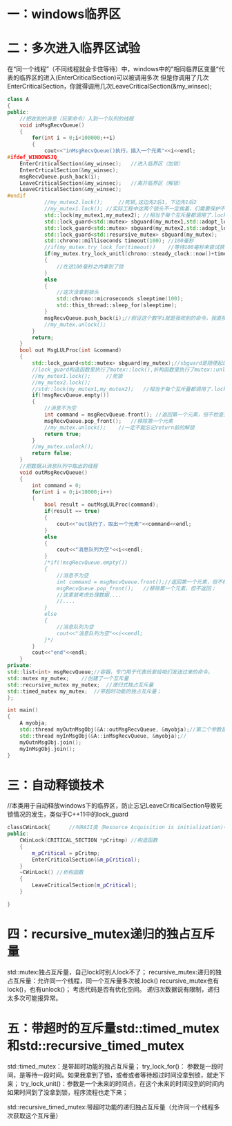 # 一：windows临界区

# 二：多次进入临界区试验

在“同一个线程”（不同线程就会卡住等待）中，windows中的"相同临界区变量“代表的临界区的进入(EnterCriticalSection)可以被调用多次
但是你调用了几次EnterCriticalSection，你就得调用几次LeaveCriticalSection(&my_winsec);

```c++
class A
{
public:
	//把收到的消息（玩家命令）入到一个队列的线程
	void inMsgRecvQueue()
	{
		for(int i = 0;i<100000;++i)
		{
			cout<<"inMsgRecvQueue()执行，插入一个元素"<<i<<endl;
#ifdef_WINDOWSJQ_
	EnterCriticalSection(&my_winsec);	//进入临界区（加锁）
	EnterCrticalSection(&my_winsec);
	msgRecvQueue.push_back(i);
	LeaveCriticalSection(&my_winsec);	//离开临界区（解锁）
	LeaveCriticalSection(&my_winsec);
#endif
			//my_mutex2.lock();		//死锁,这边先2后1，下边先1后2
			//my_mutex1.lock();	//实际工程中这两个锁头不一定挨着，们需要保护不同的数据共享块；
			std::lock(my_mutex1,my_mutex2);	//相当于每个互斥量都调用了.lock();
			std::lock_guard<std::mutex> sbguard(my_mutex1,std::adopt_lock);	//这样能省略自己unlock的步骤
			std::lock_guard<std::mutex> sbguard(my_mutex2,std::adopt_lock);
			std::lock_guard<std::resursive_mutex> sbguard(my_mutex);
			std::chrono::milliseconds timeout(100);	//100毫秒
			//if(my_mutex.try_lock_for(timeout))	//等待100毫秒来尝试获取锁
			if(my_mutex.try_lock_unitl(chrono::steady_clock::now()+timeout))
			{
				//在这100毫秒之内拿到了锁
			}
			else
			{
				//这次没拿到锁头
				std::chrono::microseconds sleeptime(100);
				std::this_thread::sleep_for(sleeptime);
			}
			msgRecvQueue.push_back(i);//假设这个数字i就是我收到的命令，我直接弄到消息队列里边来；
			//my_mutex.unlock();
		}
		return;
	}
	bool out MsgLULProc(int &command)
	{
		std::lock_guard<std::mutex> sbguard(my_mutex);//sbguard是随便起的对象名
		//lock_guard构造函数里执行了mutex::lock(),析构函数里执行了mutex::unlock();
		//my_mutex1.lock();		//死锁
		//my_mutex2.lock();
		//std::lock(my_mutex1,my_mutex2);	//相当于每个互斥量都调用了.lock();
		if(!msgRecvQueue.empty())
		{
			//消息不为空
			int command = msgRecvQueue.front();	//返回第一个元素，但不检查元素是否存在
			msgRecvQueue.pop_front();	//移除第一个元素
			//my_mutex.unlock();	//一定不能忘记return前的解锁
			return true;
		}
		//my_mutex.unlock();
		return false;
	}
	//把数据从消息队列中取出的线程
	void outMsgRecvQueue()
	{
		int command = 0;
		for(int i = 0;i<10000;i++)
		{
			bool result = outMsgLULProc(command);
			if(result == true)
			{
				cout<<"out执行了，取出一个元素"<<command<<endl;
			}
			else
			{
				cout<<"消息队列为空"<<i<<endl;
			}
			/*if(!msgRecvQueue.empty())
			{
				//消息不为空
				int command = msgRecvQueue.front();//返回第一个元素，但不检查元素是否存在；
				msgRecvQueue.pop_front();	//移除第一个元素，但不返回；
				//这里就考虑处理数据....
				//....
			}
			else
			{
				//消息队列为空
				cout<<"消息队列为空"<<i<<endl;
			}*/
		}
		cout<<"end"<<endl;
	}
private:
std::list<int> msgRecvQueue;//容器，专门用于代表玩家给咱们发送过来的命令。
std::mutex my_mutex;	//创建了一个互斥量
std::recursive_mutex my_mutex;	//递归式独占互斥量
std::timed_mutex my_mutex;	//带超时功能的独占互斥量；
};

int main()
{
	A myobja;
	std::thread myOutnMsgObj(&A::outMsgRecvQueue, &myobja);//第二个参数是引用才能保证用的是同一个对象
	std::thread myInMsgObj(&A::inMsgRecvQueue, &myobja);//
	myOutnMsgObj.join();
	myInMsgObj.join();
}
```

# 三：自动释锁技术

//本类用于自动释放windows下的临界区，防止忘记LeaveCriticalSection导致死锁情况的发生，类似于C++11中的lock_guard

```c++
classCWinLock{		//叫RAII类（Resource Acquisition is initialization)中文”资源获取即初始化“;
public:
	CWinLock(CRITICAL_SECTION *pCritmp)	//构造函数
	{
		m_pCritical = pCritmp;
		EnterCriticalSection(&m_pCritical);
	}
	~CWinLock()	//析构函数
	{
		LeaveCriticalSection(m_pCritical);
	}

}
```

# 四：recursive_mutex递归的独占互斥量

std::mutex:独占互斥量，自己lock时别人lock不了；
recursive_mutex:递归的独占互斥量：允许同一个线程，同一个互斥量多次被.lock()
recursive_mutex也有lock()，也有unlock()；
考虑代码是否有优化空间。
递归次数据说有限制，递归太多次可能报异常。

# 五：带超时的互斥量std::timed_mutex和std::recursive_timed_mutex

std::timed_mutex：是带超时功能的独占互斥量；
try_lock_for()： 参数是一段时间，是等待一段时间。如果我拿到了锁，或者或者等待超过时间没拿到锁，就走下来；
try_lock_unit()：参数是一个未来的时间点，在这个未来的时间没到的时间内
如果时间到了没拿到锁，程序流程也走下来；

std::recursive_timed_mutex:带超时功能的递归独占互斥量（允许同一个线程多次获取这个互斥量）

